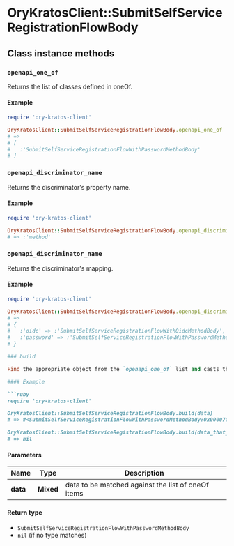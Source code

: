 # OryKratosClient::SubmitSelfServiceRegistrationFlowBody

## Class instance methods

### `openapi_one_of`

Returns the list of classes defined in oneOf.

#### Example

```ruby
require 'ory-kratos-client'

OryKratosClient::SubmitSelfServiceRegistrationFlowBody.openapi_one_of
# =>
# [
#   :'SubmitSelfServiceRegistrationFlowWithPasswordMethodBody'
# ]
```

### `openapi_discriminator_name`

Returns the discriminator's property name.

#### Example

```ruby
require 'ory-kratos-client'

OryKratosClient::SubmitSelfServiceRegistrationFlowBody.openapi_discriminator_name
# => :'method'
```

### `openapi_discriminator_name`

Returns the discriminator's mapping.

#### Example

```ruby
require 'ory-kratos-client'

OryKratosClient::SubmitSelfServiceRegistrationFlowBody.openapi_discriminator_mapping
# =>
# {
#   :'oidc' => :'SubmitSelfServiceRegistrationFlowWithOidcMethodBody',
#   :'password' => :'SubmitSelfServiceRegistrationFlowWithPasswordMethodBody'
# }

### build

Find the appropriate object from the `openapi_one_of` list and casts the data into it.

#### Example

```ruby
require 'ory-kratos-client'

OryKratosClient::SubmitSelfServiceRegistrationFlowBody.build(data)
# => #<SubmitSelfServiceRegistrationFlowWithPasswordMethodBody:0x00007fdd4aab02a0>

OryKratosClient::SubmitSelfServiceRegistrationFlowBody.build(data_that_doesnt_match)
# => nil
```

#### Parameters

| Name | Type | Description |
| ---- | ---- | ----------- |
| **data** | **Mixed** | data to be matched against the list of oneOf items |

#### Return type

- `SubmitSelfServiceRegistrationFlowWithPasswordMethodBody`
- `nil` (if no type matches)

